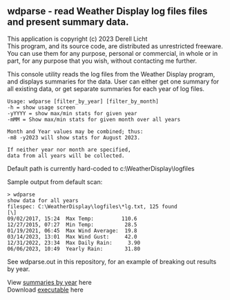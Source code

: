 ## wdparse - read Weather Display log files files and present summary data.
This application is copyright (c) 2023  Derell Licht  
This program, and its source code, are distributed as unrestricted freeware.
You can use them for any purpose, personal or commercial, in whole or in part,
for any purpose that you wish, without contacting me further.

This console utility reads the log files from the Weather Display program,
and displays summaries for the data.  User can either get one summary for
all existing data, or get separate summaries for each year of log files.

```
Usage: wdparse [filter_by_year] [filter_by_month]
-h = show usage screen
-yYYYY = show max/min stats for given year
-mMM = Show max/min stats for given month over all years

Month and Year values may be combined; thus:
-m8 -y2023 will show stats for August 2023.

If neither year nor month are specified,
data from all years will be collected.
```

Default path is currently hard-coded to c:\WeatherDisplay\logfiles 

Sample output from default scan:
```
> wdparse
show data for all years
filespec: C:\WeatherDisplay\logfiles\*lg.txt, 125 found
[\]
09/02/2017, 15:24  Max Temp:         110.6
12/27/2015, 07:27  Min Temp:          28.5
01/19/2021, 06:45  Max Wind Average:  19.8
03/14/2023, 13:01  Max Wind Gust:     42.0
12/31/2022, 23:34  Max Daily Rain:     3.90
06/06/2023, 10:49  Yearly Rain:       31.80
```
See wdparse.out in this repository, for an example of breaking out
results by year.

View [summaries by year](https://derelllicht.com/files/wdparse.out) here  
Download [executable](http://derelllicht.com/files/wdparse.zip) here

